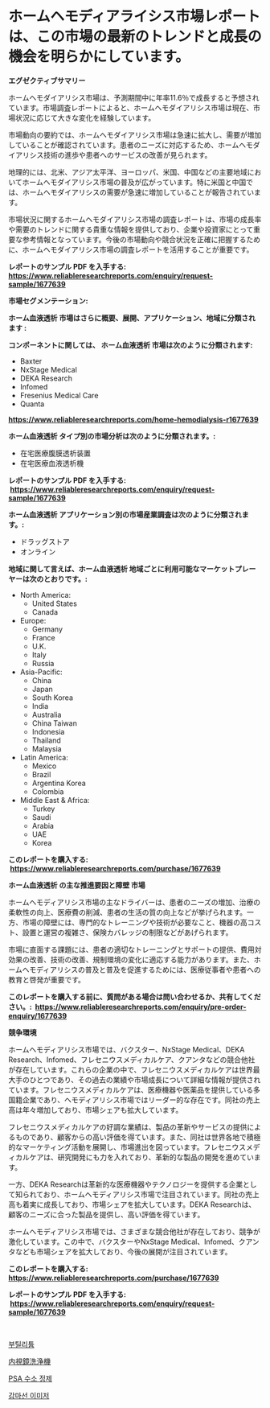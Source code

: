 <p><h1>ホームヘモディアライシス市場レポートは、この市場の最新のトレンドと成長の機会を明らかにしています。</h1></p><p><strong>エグゼクティブサマリー</strong></p>
<p><p>ホームヘモダイアリシス市場は、予測期間中に年率11.6％で成長すると予想されています。市場調査レポートによると、ホームヘモダイアリシス市場は現在、市場状況に応じて大きな変化を経験しています。</p><p>市場動向の要約では、ホームヘモダイアリシス市場は急速に拡大し、需要が増加していることが確認されています。患者のニーズに対応するため、ホームヘモダイアリシス技術の進歩や患者へのサービスの改善が見られます。</p><p>地理的には、北米、アジア太平洋、ヨーロッパ、米国、中国などの主要地域においてホームヘモダイアリシス市場の普及が広がっています。特に米国と中国では、ホームヘモダイアリシスの需要が急速に増加していることが報告されています。</p><p>市場状況に関するホームヘモダイアリシス市場の調査レポートは、市場の成長率や需要のトレンドに関する貴重な情報を提供しており、企業や投資家にとって重要な参考情報となっています。今後の市場動向や競合状況を正確に把握するために、ホームヘモダイアリシス市場の調査レポートを活用することが重要です。</p></p>
<p><strong>レポートのサンプル PDF を入手する: <a href="https://www.reliableresearchreports.com/enquiry/request-sample/1677639">https://www.reliableresearchreports.com/enquiry/request-sample/1677639</a></strong></p>
<p><strong>市場セグメンテーション:</strong></p>
<p><strong> ホーム血液透析 市場はさらに概要、展開、アプリケーション、地域に分類されます :</strong></p>
<p><strong>コンポーネントに関しては、 ホーム血液透析 市場は次のように分類されます: &nbsp;</strong></p>
<p><ul><li>Baxter</li><li>NxStage Medical</li><li>DEKA Research</li><li>Infomed</li><li>Fresenius Medical Care</li><li>Quanta</li></ul></p>
<p><strong><a href="https://www.reliableresearchreports.com/home-hemodialysis-r1677639">https://www.reliableresearchreports.com/home-hemodialysis-r1677639</a></strong></p>
<p><strong> ホーム血液透析 タイプ別の市場分析は次のように分類されます。:</strong></p>
<p><ul><li>在宅医療腹膜透析装置</li><li>在宅医療血液透析機</li></ul></p>
<p><strong>レポートのサンプル PDF を入手する: &nbsp;<a href="https://www.reliableresearchreports.com/enquiry/request-sample/1677639">https://www.reliableresearchreports.com/enquiry/request-sample/1677639</a></strong></p>
<p><strong> ホーム血液透析 アプリケーション別の市場産業調査は次のように分類されます。:</strong></p>
<p><ul><li>ドラッグストア</li><li>オンライン</li></ul></p>
<p><strong>地域に関して言えば、ホーム血液透析 地域ごとに利用可能なマーケットプレーヤーは次のとおりです。:</strong></p>
<p><ul>
    <li>
        North America:
        <ul>
            <li>United States</li>
            <li>Canada</li>
        </ul>
    </li>
    <li>
        Europe:
        <ul>
            <li>Germany</li>
            <li>France</li>
            <li>U.K.</li>
            <li>Italy</li>
            <li>Russia</li>
        </ul>
    </li>
    <li>
        Asia-Pacific:
        <ul>
            <li>China</li>
            <li>Japan</li>
            <li>South Korea</li>
            <li>India</li>
            <li>Australia</li>
            <li>China Taiwan</li>
            <li>Indonesia</li>
            <li>Thailand</li>
            <li>Malaysia</li>
        </ul>
    </li>
    <li>
        Latin America:
        <ul>
            <li>Mexico</li>
            <li>Brazil</li>
            <li>Argentina Korea</li>
            <li>Colombia</li>
        </ul>
    </li>
    <li>
        Middle East & Africa:
        <ul>
            <li>Turkey</li>
            <li>Saudi</li>
            <li>Arabia</li>
            <li>UAE</li>
            <li>Korea</li>
        </ul>
    </li>
    </ul></p>
<p><strong>このレポートを購入する: &nbsp;<a href="https://www.reliableresearchreports.com/purchase/1677639">https://www.reliableresearchreports.com/purchase/1677639</a></strong></p>
<p><strong>ホーム血液透析 の主な推進要因と障壁 市場</strong></p>
<p><p>ホームヘモディアリシス市場の主なドライバーは、患者のニーズの増加、治療の柔軟性の向上、医療費の削減、患者の生活の質の向上などが挙げられます。一方、市場の障壁には、専門的なトレーニングや技術が必要なこと、機器の高コスト、設置と運営の複雑さ、保険カバレッジの制限などがあげられます。</p><p>市場に直面する課題には、患者の適切なトレーニングとサポートの提供、費用対効果の改善、技術の改善、規制環境の変化に適応する能力があります。また、ホームヘモディアリシスの普及と普及を促進するためには、医療従事者や患者への教育と啓発が重要です。</p></p>
<p><strong>このレポートを購入する前に、質問がある場合は問い合わせるか、共有してください。:&nbsp; <a href="https://www.reliableresearchreports.com/enquiry/pre-order-enquiry/1677639">https://www.reliableresearchreports.com/enquiry/pre-order-enquiry/1677639</a></strong></p>
<p><strong>競争環境</strong></p>
<p><p>ホームヘモディアリシス市場では、バクスター、NxStage Medical、DEKA Research、Infomed、フレセニウスメディカルケア、クアンタなどの競合他社が存在しています。これらの企業の中で、フレセニウスメディカルケアは世界最大手のひとつであり、その過去の業績や市場成長について詳細な情報が提供されています。フレセニウスメディカルケアは、医療機器や医薬品を提供している多国籍企業であり、ヘモディアリシス市場ではリーダー的な存在です。同社の売上高は年々増加しており、市場シェアも拡大しています。</p><p>フレセニウスメディカルケアの好調な業績は、製品の革新やサービスの提供によるものであり、顧客からの高い評価を得ています。また、同社は世界各地で積極的なマーケティング活動を展開し、市場進出を図っています。フレセニウスメディカルケアは、研究開発にも力を入れており、革新的な製品の開発を進めています。</p><p>一方、DEKA Researchは革新的な医療機器やテクノロジーを提供する企業として知られており、ホームヘモディアリシス市場で注目されています。同社の売上高も着実に成長しており、市場シェアを拡大しています。DEKA Researchは、顧客のニーズに合った製品を提供し、高い評価を得ています。</p><p>ホームヘモディアリシス市場では、さまざまな競合他社が存在しており、競争が激化しています。この中で、バクスターやNxStage Medical、Infomed、クアンタなども市場シェアを拡大しており、今後の展開が注目されています。</p></p>
<p><strong>このレポートを購入する: &nbsp; <a href="https://www.reliableresearchreports.com/purchase/1677639">https://www.reliableresearchreports.com/purchase/1677639</a></strong></p>
<p><strong>レポートのサンプル PDF を入手する: &nbsp;<a href="https://www.reliableresearchreports.com/enquiry/request-sample/1677639">https://www.reliableresearchreports.com/enquiry/request-sample/1677639</a></strong><strong></strong></p>
<p>&nbsp;</p>
<p><p><a href="https://github.com/lzuwsfreyoq70/Market-Research-Report-List-1/blob/main/126727125056.md">부틸리튬</a></p><p><a href="https://medium.com/@terrellconn2023/%E5%86%85%E8%A6%96%E9%8F%A1%E6%B4%97%E6%B5%84%E6%A9%9F%E5%B8%82%E5%A0%B4%E5%B1%95%E6%9C%9B-%E6%A5%AD%E7%95%8C%E6%A6%82%E8%A6%81%E3%81%A8%E4%BA%88%E6%B8%AC-2024%E5%B9%B4%E3%81%8B%E3%82%892031%E5%B9%B4-a67bf764b171">内視鏡洗浄機</a></p><p><a href="https://medium.com/@bubblebutt879567/psa-%EC%88%98%EC%86%8C-%EC%A0%95%EC%A0%9C-%EC%8B%9C%EC%9E%A5-%EC%A7%80%ED%91%9C-%ED%95%B4%EB%8F%85-%EC%8B%9C%EC%9E%A5-%EC%A0%90%EC%9C%A0%EC%9C%A8-%ED%8A%B8%EB%A0%8C%EB%93%9C-%EB%B0%8F-%EC%84%B1%EC%9E%A5-%ED%8C%A8%ED%84%B4-cddb993a54cd">PSA 수소 정제</a></p><p><a href="https://medium.com/@porterhntz2023/%EA%B0%90%EB%A7%88-%EC%84%A0-%EC%B4%AC%EC%98%81%EA%B8%B0-%EC%8B%9C%EC%9E%A5-%EA%B7%9C%EB%AA%A8-%EB%B0%8F-%EC%8B%9C%EC%9E%A5-%EB%8F%99%ED%96%A5-%EC%A0%84%EC%B2%B4-%EC%82%B0%EC%97%85-%EA%B0%9C%EC%9A%94-2024%EB%85%84%EB%B6%80%ED%84%B0-2031%EB%85%84%EA%B9%8C%EC%A7%80-ca5cc7fd671a">감마선 이미저</a></p></p>